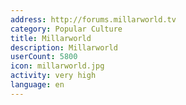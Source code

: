 ```yaml
---
address: http://forums.millarworld.tv
category: Popular Culture
title: Millarworld
description: Millarworld
userCount: 5800
icon: millarworld.jpg
activity: very high
language: en
---
```


